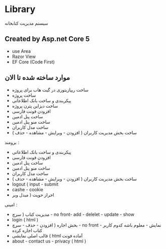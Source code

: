 # Library
سیستم مدیریت کتابخانه

## Created by Asp.net Core 5
- use Area
- Razor View
- EF Core (Code First)

## موارد ساخته شده تا الان
- ساخت ریپازیتوری در گیت هاب برای پروژه
- ساخت پروژه
- پیکربندی و ساخت بانک اطلاعاتی
- ساخت دیزاین پترن پروژه
- افزودن فونت فارسی
- ساخت پنل ادمین
- ساخت منو پنل ادمین
- ساخت مدل کاربران
- ساخت بخش مدیریت کاربران ( افزودن - ویرایش - مشاهده - حذف )


برومند :
- پیکربندی و ساخت بانک اطلاعاتی
- افزودن فونت فارسی
- ساخت پنل ادمین
- ساخت منو پنل ادمین
- ساخت مدل کاربران
- ساخت بخش مدیریت کاربران ( افزودن - ویرایش - مشاهده - حذف )
 - logout ( input - submit
- cashe - cookie 
- احراز حویت ( میدل ویر

امینی :
- مدیریت کتاب ( سرچ - no front- add - delelet - update - show
- login ( html )
- بخش اجاره ( افزودن - حذف - سرچ - no front - نمایش - معلوم باشه کدوم کاربر کتاب اجاره کرده
- قالب اصلی نمایشی ( html آماده فونت
- about - contact us - privacy (  html )
